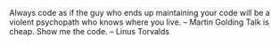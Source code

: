 Always code as if the guy who ends up maintaining your code will be a violent psychopath who knows where you live. – Martin Golding
Talk is cheap. Show me the code. – Linus Torvalds
